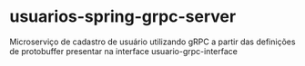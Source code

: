 # usuarios-spring-grpc-server
Microserviço  de cadastro de usuário utilizando gRPC a partir das definições de protobuffer presentar na interface usuario-grpc-interface 
